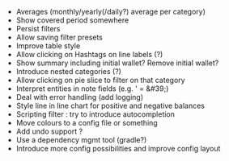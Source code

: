 - Averages (monthly/yearly(/daily?) average per category)
- Show covered period somewhere
- Persist filters
- Allow saving filter presets
- Improve table style
- Allow clicking on Hashtags on line labels (?)
- Show summary including initial wallet?  Remove initial wallet? 
- Introduce nested categories (?) 
- Allow clicking on pie slice to filter on that category 
- Interpret entities in note fields (e.g. '  = \&#39;)
- Deal with error handling (add logging)
- Style line in line chart for positive and negative balances
- Scripting filter : try to introduce autocompletion
- Move colours to a config file or something
- Add undo support ? 
- Use a dependency mgmt tool (gradle?)
- Introduce more config possibilities and improve config layout
